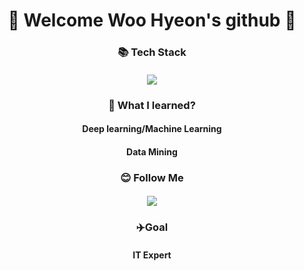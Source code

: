 <h1 align =center>👋 Welcome Woo Hyeon's github 👋 
<h3 align =center> 📚 Tech Stack</a>
<h4 align =center> <img src="https://img.shields.io/badge/Python-3766AB?style=flat-square&logo=Python&logoColor=white"/></a> 
<h3 align =center> 📝 What I learned?</a> 
<h4 align =center> Deep learning/Machine Learning</a> 
<h4 align =center>  Data Mining </a>
<h3 align =center> 😊 Follow Me </a>
<h4 align =center><a href="mailto:whddmldnffla@gmail.com"><img src="https://img.shields.io/badge/Gmail-d14836?style=flat-square&logo=Gmail&logoColor=white&link=whddmldnffla@gmail.com"/></a>

<h3 align =center> ✈️Goal </a>
<h4 align =center> IT Expert </a>
